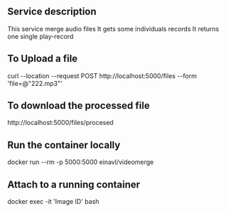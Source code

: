 ## Service description
This service merge audio files
It gets some individuals records
It returns one single play-record

## To Upload a file
curl --location --request POST http://localhost:5000/files  --form 'file=@"222.mp3"'

## To download the processed file
http://localhost:5000/files/procesed

## Run the container locally
docker run --rm -p 5000:5000 einavl/videomerge

## Attach to a running container
docker exec -it 'Image ID' bash